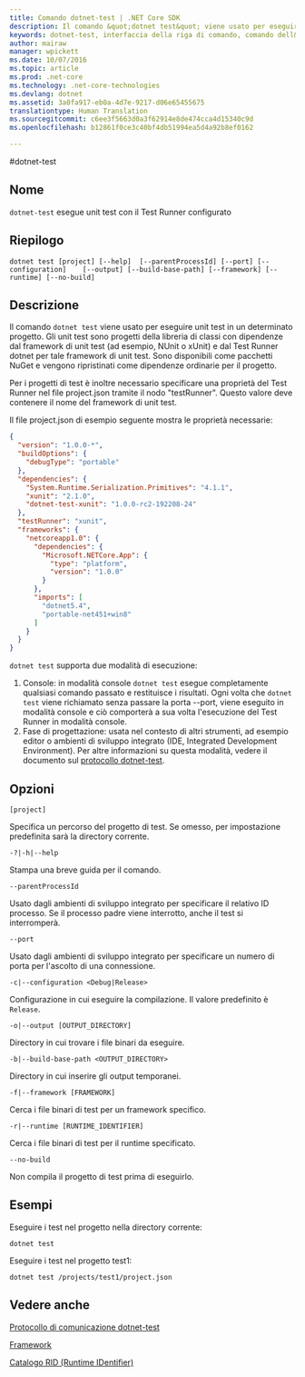 ```yaml
---
title: Comando dotnet-test | .NET Core SDK
description: Il comando &quot;dotnet test&quot; viene usato per eseguire unit test in un determinato progetto.
keywords: dotnet-test, interfaccia della riga di comando, comando dell&quot;interfaccia della riga di comando, .NET Core
author: mairaw
manager: wpickett
ms.date: 10/07/2016
ms.topic: article
ms.prod: .net-core
ms.technology: .net-core-technologies
ms.devlang: dotnet
ms.assetid: 3a0fa917-eb0a-4d7e-9217-d06e65455675
translationtype: Human Translation
ms.sourcegitcommit: c6ee3f5663d0a3f62914e8de474cca4d15340c9d
ms.openlocfilehash: b12861f0ce3c40bf4db51994ea5d4a92b8ef0162

---
```


#<a name="dotnettest"></a>dotnet-test

## <a name="name"></a>Nome

`dotnet-test` esegue unit test con il Test Runner configurato

## <a name="synopsis"></a>Riepilogo

`dotnet test [project] [--help] 
    [--parentProcessId] [--port] [--configuration]   
    [--output] [--build-base-path] [--framework] [--runtime]
    [--no-build]`  

## <a name="description"></a>Descrizione

Il comando `dotnet test` viene usato per eseguire unit test in un determinato progetto. Gli unit test sono progetti della libreria di classi con dipendenze dal framework di unit test (ad esempio, NUnit o xUnit) e dal Test Runner dotnet per tale framework di unit test. Sono disponibili come pacchetti NuGet e vengono ripristinati come dipendenze ordinarie per il progetto.

Per i progetti di test è inoltre necessario specificare una proprietà del Test Runner nel file project.json tramite il nodo "testRunner". Questo valore deve contenere il nome del framework di unit test.

Il file project.json di esempio seguente mostra le proprietà necessarie:

```json
{
  "version": "1.0.0-*",
  "buildOptions": {
    "debugType": "portable"
  },
  "dependencies": {
    "System.Runtime.Serialization.Primitives": "4.1.1",
    "xunit": "2.1.0",
    "dotnet-test-xunit": "1.0.0-rc2-192208-24"
  },
  "testRunner": "xunit",
  "frameworks": {
    "netcoreapp1.0": {
      "dependencies": {
        "Microsoft.NETCore.App": {
          "type": "platform",
          "version": "1.0.0"
        }
      },
      "imports": [
        "dotnet5.4",
        "portable-net451+win8"
      ]
    }
  }
}
```

`dotnet test` supporta due modalità di esecuzione:

1. Console: in modalità console `dotnet test` esegue completamente qualsiasi comando passato e restituisce i risultati. Ogni volta che `dotnet test` viene richiamato senza passare la porta --port, viene eseguito in modalità console e ciò comporterà a sua volta l'esecuzione del Test Runner in modalità console.
2. Fase di progettazione: usata nel contesto di altri strumenti, ad esempio editor o ambienti di sviluppo integrato (IDE, Integrated Development Environment). Per altre informazioni su questa modalità, vedere il documento sul [protocollo dotnet-test](test-protocol.md). 

## <a name="options"></a>Opzioni

`[project]`
    
Specifica un percorso del progetto di test. Se omesso, per impostazione predefinita sarà la directory corrente.

`-?|-h|--help`

Stampa una breve guida per il comando.

`--parentProcessId`

Usato dagli ambienti di sviluppo integrato per specificare il relativo ID processo. Se il processo padre viene interrotto, anche il test si interromperà.

`--port`

Usato dagli ambienti di sviluppo integrato per specificare un numero di porta per l'ascolto di una connessione.

`-c|--configuration <Debug|Release>`

Configurazione in cui eseguire la compilazione. Il valore predefinito è `Release`. 

`-o|--output [OUTPUT_DIRECTORY]`

Directory in cui trovare i file binari da eseguire.

`-b|--build-base-path <OUTPUT_DIRECTORY>`

Directory in cui inserire gli output temporanei.

`-f|--framework [FRAMEWORK]`

Cerca i file binari di test per un framework specifico.

`-r|--runtime [RUNTIME_IDENTIFIER]`

Cerca i file binari di test per il runtime specificato.

`--no-build` 

Non compila il progetto di test prima di eseguirlo. 

## <a name="examples"></a>Esempi

Eseguire i test nel progetto nella directory corrente:

`dotnet test` 

Eseguire i test nel progetto test1:

`dotnet test /projects/test1/project.json` 

## <a name="see-also"></a>Vedere anche

[Protocollo di comunicazione dotnet-test](test-protocol.md)

[Framework](../../standard/frameworks.md)

[Catalogo RID (Runtime IDentifier)](../rid-catalog.md)


<!--HONumber=Nov16_HO1-->


